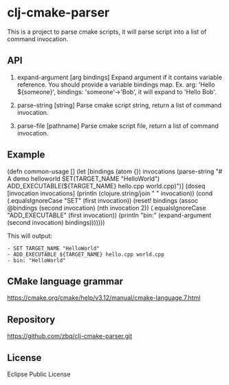# clj-cmake-parser

This is a project to parse cmake scripts, it will parse script into a list of command invocation.

## API

1. expand-argument [arg bindings]
     Expand argument if it contains variable reference.
     You should provide a variable bindings map.
     Ex. arg: 'Hello ${someone}', bindings: 'someone'->'Bob',
     it will expand to 'Hello Bob'.

2. parse-string [string]
     Parse cmake script string, return a list of command invocation.

3. parse-file [pathname]
     Parse cmake script file, return a list of command invocation.

## Example

 (defn common-usage []
   (let [bindings (atom {})
        invocations (parse-string "# A demo helloworld
                                   SET(TARGET_NAME \"HelloWorld\")
                                   ADD_EXECUTABLE(${TARGET_NAME} hello.cpp world.cpp)")]
    (doseq [invocation invocations]
      (println (clojure.string/join " " invocation))
      (cond
        (.equalsIgnoreCase "SET" (first invocation))
        (reset! bindings (assoc @bindings (second invocation) (nth invocation 2))
        (.equalsIgnoreCase "ADD_EXECUTABLE" (first invocation))
        (println "bin:" (expand-argument (second invocation) bindings)))))))

This will output: 

    - SET TARGET_NAME "HelloWorld"
    - ADD_EXECUTABLE ${TARGET_NAME} hello.cpp world.cpp 
    - bin: "HelloWorld"

## CMake language grammar

https://cmake.org/cmake/help/v3.12/manual/cmake-language.7.html

## Repository

https://github.com/zbq/clj-cmake-parser.git

## License

Eclipse Public License

